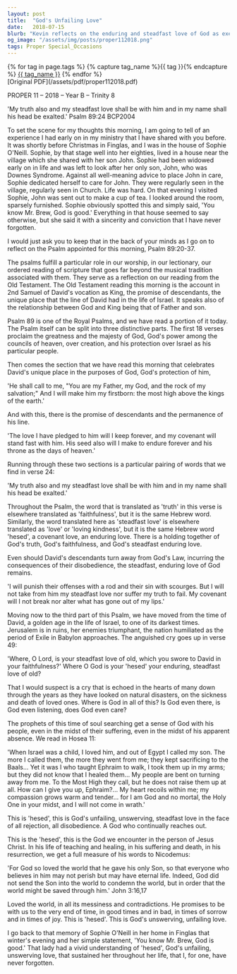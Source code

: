 ```yaml
---
layout: post
title:  "God's Unfailing Love"
date:   2018-07-15
blurb: "Kevin reflects on the enduring and steadfast love of God as exemplified in Psalm 89 and the life of Sophie O'Neill. Despite hardships and the appearance of abandonment, God's covenant love, 'hesed', remains unfailing. This love is fully embodied in Jesus Christ, who brings salvation and eternal life, affirming that even in the messiness of life, 'God is good.'"
og_image: "/assets/img/posts/proper112018.png"
tags: Proper Special_Occasions
---    
```

<div class="tag-pills">
  {% for tag in page.tags %}
    {% capture tag_name %}{{ tag }}{% endcapture %}
    <a href="{{ site.baseurl }}/tag/{{ tag_name | slugify }}" class="tag-pill">{{ tag_name }}</a>
  {% endfor %}
</div>
[Original PDF](/assets/pdf/proper112018.pdf)

PROPER 11 – 2018 – Year B – Trinity 8

'My truth also and my steadfast love shall be with him and in my name shall his head be exalted.' Psalm 89:24 BCP2004

To set the scene for my thoughts this morning, I am going to tell of an experience I had early on in my ministry that I have shared with you before. It was shortly before Christmas in Finglas, and I was in the house of Sophie O'Neill. Sophie, by that stage well into her eighties, lived in a house near the village which she shared with her son John. Sophie had been widowed early on in life and was left to look after her only son, John, who was Downes Syndrome. Against all well-meaning advice to place John in care, Sophie dedicated herself to care for John. They were regularly seen in the village, regularly seen in Church. Life was hard. On that evening I visited Sophie, John was sent out to make a cup of tea. I looked around the room, sparsely furnished. Sophie obviously spotted this and simply said, 'You know Mr. Brew, God is good.' Everything in that house seemed to say otherwise, but she said it with a sincerity and conviction that I have never forgotten.

I would just ask you to keep that in the back of your minds as I go on to reflect on the Psalm appointed for this morning, Psalm 89:20-37.

The psalms fulfill a particular role in our worship, in our lectionary, our ordered reading of scripture that goes far beyond the musical tradition associated with them. They serve as a reflection on our reading from the Old Testament. The Old Testament reading this morning is the account in 2nd Samuel of David's vocation as King, the promise of descendants, the unique place that the line of David had in the life of Israel. It speaks also of the relationship between God and King being that of Father and son.

Psalm 89 is one of the Royal Psalms, and we have read a portion of it today. The Psalm itself can be split into three distinctive parts. The first 18 verses proclaim the greatness and the majesty of God, God's power among the councils of heaven, over creation, and his protection over Israel as his particular people.

Then comes the section that we have read this morning that celebrates David's unique place in the purposes of God, God's protection of him,

'He shall call to me, "You are my Father, my God, and the rock of my salvation;" And I will make him my firstborn: the most high above the kings of the earth.'

And with this, there is the promise of descendants and the permanence of his line.

'The love I have pledged to him will I keep forever, and my covenant will stand fast with him. His seed also will I make to endure forever and his throne as the days of heaven.'

Running through these two sections is a particular pairing of words that we find in verse 24:

'My truth also and my steadfast love shall be with him and in my name shall his head be exalted.'

Throughout the Psalm, the word that is translated as 'truth' in this verse is elsewhere translated as 'faithfulness', but it is the same Hebrew word. Similarly, the word translated here as 'steadfast love' is elsewhere translated as 'love' or 'loving kindness', but it is the same Hebrew word 'hesed', a covenant love, an enduring love. There is a holding together of God's truth, God's faithfulness, and God's steadfast enduring love.

Even should David's descendants turn away from God's Law, incurring the consequences of their disobedience, the steadfast, enduring love of God remains.

'I will punish their offenses with a rod and their sin with scourges. But I will not take from him my steadfast love nor suffer my truth to fail. My covenant will I not break nor alter what has gone out of my lips.'

Moving now to the third part of this Psalm, we have moved from the time of David, a golden age in the life of Israel, to one of its darkest times. Jerusalem is in ruins, her enemies triumphant, the nation humiliated as the period of Exile in Babylon approaches. The anguished cry goes up in verse 49:

'Where, O Lord, is your steadfast love of old, which you swore to David in your faithfulness?' Where O God is your 'hesed' your enduring, steadfast love of old?

That I would suspect is a cry that is echoed in the hearts of many down through the years as they have looked on natural disasters, on the sickness and death of loved ones. Where is God in all of this? Is God even there, is God even listening, does God even care?

The prophets of this time of soul searching get a sense of God with his people, even in the midst of their suffering, even in the midst of his apparent absence. We read in Hosea 11:

'When Israel was a child, I loved him, and out of Egypt I called my son. The more I called them, the more they went from me; they kept sacrificing to the Baals... Yet it was I who taught Ephraim to walk, I took them up in my arms; but they did not know that I healed them... My people are bent on turning away from me. To the Most High they call, but he does not raise them up at all. How can I give you up, Ephraim?... My heart recoils within me; my compassion grows warm and tender... for I am God and no mortal, the Holy One in your midst, and I will not come in wrath.'

This is 'hesed', this is God's unfailing, unswerving, steadfast love in the face of all rejection, all disobedience. A God who continually reaches out.

This is the 'hesed', this is the God we encounter in the person of Jesus Christ. In his life of teaching and healing, in his suffering and death, in his resurrection, we get a full measure of his words to Nicodemus:

'For God so loved the world that he gave his only Son, so that everyone who believes in him may not perish but may have eternal life. Indeed, God did not send the Son into the world to condemn the world, but in order that the world might be saved through him.' John 3:16,17

Loved the world, in all its messiness and contradictions. He promises to be with us to the very end of time, in good times and in bad, in times of sorrow and in times of joy. This is 'hesed'. This is God's unswerving, unfailing love.

I go back to that memory of Sophie O'Neill in her home in Finglas that winter's evening and her simple statement, 'You know Mr. Brew, God is good.' That lady had a vivid understanding of 'hesed', God's unfailing, unswerving love, that sustained her throughout her life, that I, for one, have never forgotten.
